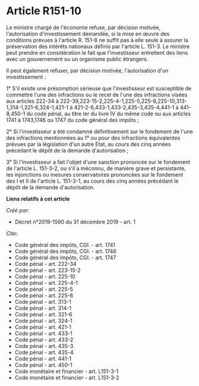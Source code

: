# Article R151-10

Le ministre chargé de l'économie refuse, par décision motivée, l'autorisation d'investissement demandée, si la mise en œuvre
des conditions prévues à l'article R. 151-8 ne suffit pas à elle seule à assurer la préservation des intérêts nationaux
définis par l'article L. 151-3. Le ministre peut prendre en considération le fait que l'investisseur entretient des liens
avec un gouvernement ou un organisme public étrangers. 

Il peut également refuser, par décision motivée, l'autorisation d'un investissement : 

1° S'il existe une présomption sérieuse que l'investisseur est susceptible de commettre l'une des infractions ou le recel de
l'une des infractions visées aux articles 222-34 à 222-39,223-15-2,225-4-1,225-5,225-6,225-10,313-1,314-1,321-6,324-1,421-1 à
421-2-6,433-1,433-2,435-3,435-4,441-1 à 441-8,450-1 du code pénal, au titre Ier du livre IV du même code ou aux articles 1741
à 1743,1746 ou 1747 du code général des impôts ; 

2° Si l'investisseur a été condamné définitivement sur le fondement de l'une des infractions mentionnées au 1° ou pour des
infractions équivalentes prévues par la législation d'un autre Etat, au cours des cinq années précédant le dépôt de la
demande d'autorisation ; 

3° Si l'investisseur a fait l'objet d'une sanction prononcée sur le fondement de l'article L. 151-3-2, ou s'il a méconnu, de
manière grave et persistante, les injonctions ou mesures conservatoires prononcées sur le fondement des I et II de l'article
L. 151-3-1, au cours des cinq années précédant le dépôt de la demande d'autorisation.

**Liens relatifs à cet article**

_Créé par_:

  - Décret n°2019-1590 du 31 décembre 2019 - art. 1

_Cite_:

  - Code général des impôts, CGI. - art. 1741
  - Code général des impôts, CGI. - art. 1746
  - Code général des impôts, CGI. - art. 1747
  - Code pénal - art. 222-34
  - Code pénal - art. 223-15-2
  - Code pénal - art. 225-10
  - Code pénal - art. 225-4-1
  - Code pénal - art. 225-5
  - Code pénal - art. 225-6
  - Code pénal - art. 313-1
  - Code pénal - art. 314-1
  - Code pénal - art. 321-6
  - Code pénal - art. 324-1
  - Code pénal - art. 421-1
  - Code pénal - art. 433-1
  - Code pénal - art. 433-2
  - Code pénal - art. 435-3
  - Code pénal - art. 435-4
  - Code pénal - art. 441-1
  - Code pénal - art. 450-1
  - Code monétaire et financier - art. L151-3-1
  - Code monétaire et financier - art. L151-3-2
